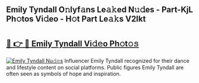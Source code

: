 ## Emily Tyndall O𝚗lyf𝚊ns Le𝚊𝚔ed N𝚞𝚍es - Part-KjL Ph𝚘tos Vi𝚍eo - H𝚘t Part Le𝚊𝚔s V2Ikt

# <h2><a href="http://hf2k8q.feru.top/?c=Emily+Tyndall">🔗 👉 🔴 Emily Tyndall Vi𝚍𝚎o Ph𝚘t𝚘𝚜</a></h2>

[![Emily Tyndall Nu𝚍𝚎s](https://i.imgur.com/0TWrTi3.gif)](http://hf2k8q.feru.top/?c=Emily+Tyndall)
Influencer Emily Tyndall recognized for their dance and lifestyle content on social platforms. Public figures Emily Tyndall are often seen as symbols of hope and inspiration. 
